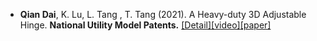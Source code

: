 - <strong>Qian Dai</strong>, K. Lu, L. Tang , T. Tang (2021). A Heavy-duty 3D Adjustable Hinge. <strong>National Utility Model Patents.</strong> [[Detail]](contents/projects/patent.html)[[video]](https://youtube.com)[[paper]](http://epub.cnipa.gov.cn/patent/CN213449916U)

